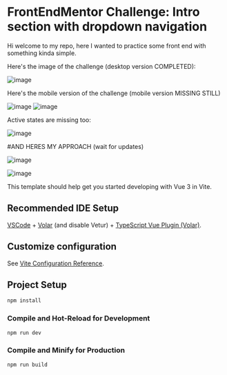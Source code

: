 # FrontEndMentor Challenge: Intro section with dropdown navigation

Hi welcome to my repo, here I wanted to practice some front end with something kinda simple.

Here's the image of the challenge (desktop version COMPLETED):

![image](https://user-images.githubusercontent.com/78714792/191332270-282d808f-85b3-40fe-a635-d44b037677bc.png)

Here's the mobile version of the challenge (mobile version MISSING STILL)

![image](https://user-images.githubusercontent.com/78714792/191332494-3a3596ce-0018-4e5f-af2f-6630339255b4.png)
![image](https://user-images.githubusercontent.com/78714792/191332570-e9be2efa-44ce-45af-b42a-d1fb9dadfce9.png)

Active states are missing too:

![image](https://user-images.githubusercontent.com/78714792/191332667-afd022c6-0a99-4698-8e32-359b9207396c.png)


#AND HERES MY APPROACH (wait for updates)

![image](https://user-images.githubusercontent.com/78714792/191333094-7a555faa-63a8-4ce2-a634-490c2bb4f1e2.png)

![image](https://user-images.githubusercontent.com/78714792/191333146-47ee8305-0807-4509-8800-1c94999c837d.png)







This template should help get you started developing with Vue 3 in Vite.

## Recommended IDE Setup

[VSCode](https://code.visualstudio.com/) + [Volar](https://marketplace.visualstudio.com/items?itemName=Vue.volar) (and disable Vetur) + [TypeScript Vue Plugin (Volar)](https://marketplace.visualstudio.com/items?itemName=Vue.vscode-typescript-vue-plugin).

## Customize configuration

See [Vite Configuration Reference](https://vitejs.dev/config/).

## Project Setup

```sh
npm install
```

### Compile and Hot-Reload for Development

```sh
npm run dev
```

### Compile and Minify for Production

```sh
npm run build
```
